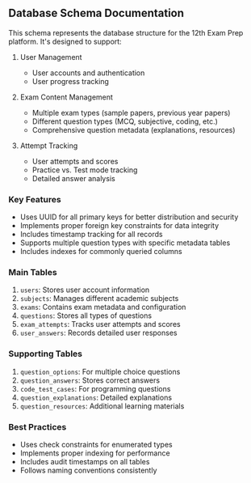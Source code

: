 ## Database Schema Documentation

This schema represents the database structure for the 12th Exam Prep platform. It's designed to support:

1. User Management
   - User accounts and authentication
   - User progress tracking

2. Exam Content Management
   - Multiple exam types (sample papers, previous year papers)
   - Different question types (MCQ, subjective, coding, etc.)
   - Comprehensive question metadata (explanations, resources)

3. Attempt Tracking
   - User attempts and scores
   - Practice vs. Test mode tracking
   - Detailed answer analysis

### Key Features

- Uses UUID for all primary keys for better distribution and security
- Implements proper foreign key constraints for data integrity
- Includes timestamp tracking for all records
- Supports multiple question types with specific metadata tables
- Includes indexes for commonly queried columns

### Main Tables

1. `users`: Stores user account information
2. `subjects`: Manages different academic subjects
3. `exams`: Contains exam metadata and configuration
4. `questions`: Stores all types of questions
5. `exam_attempts`: Tracks user attempts and scores
6. `user_answers`: Records detailed user responses

### Supporting Tables

1. `question_options`: For multiple choice questions
2. `question_answers`: Stores correct answers
3. `code_test_cases`: For programming questions
4. `question_explanations`: Detailed explanations
5. `question_resources`: Additional learning materials

### Best Practices

- Uses check constraints for enumerated types
- Implements proper indexing for performance
- Includes audit timestamps on all tables
- Follows naming conventions consistently